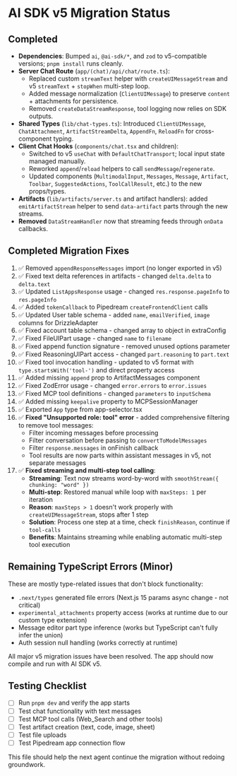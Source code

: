 # AI SDK v5 Migration Status

## Completed
- **Dependencies**: Bumped `ai`, `@ai-sdk/*`, and `zod` to v5-compatible versions; `pnpm install` runs cleanly.
- **Server Chat Route** (`app/(chat)/api/chat/route.ts`):
  - Replaced custom `streamText` helper with `createUIMessageStream` and v5 `streamText` + `stopWhen` multi-step loop.
  - Added message normalization (`ClientUIMessage`) to preserve `content` + attachments for persistence.
  - Removed `createDataStreamResponse`, tool logging now relies on SDK outputs.
- **Shared Types** (`lib/chat-types.ts`): Introduced `ClientUIMessage`, `ChatAttachment`, `ArtifactStreamDelta`, `AppendFn`, `ReloadFn` for cross-component typing.
- **Client Chat Hooks** (`components/chat.tsx` and children):
  - Switched to v5 `useChat` with `DefaultChatTransport`; local input state managed manually.
  - Reworked `append`/`reload` helpers to call `sendMessage`/`regenerate`.
  - Updated components (`MultimodalInput`, `Messages`, `Message`, `Artifact`, `Toolbar`, `SuggestedActions`, `ToolCallResult`, etc.) to the new props/types.
- **Artifacts** (`lib/artifacts/server.ts` and artifact handlers): added `emitArtifactStream` helper to send `data-artifact` parts through the new streams.
- **Removed** `DataStreamHandler` now that streaming feeds through `onData` callbacks.

## Completed Migration Fixes
1. ✅ Removed `appendResponseMessages` import (no longer exported in v5)
2. ✅ Fixed text delta references in artifacts - changed `delta.delta` to `delta.text`
3. ✅ Updated `ListAppsResponse` usage - changed `res.response.pageInfo` to `res.pageInfo`
4. ✅ Added `tokenCallback` to Pipedream `createFrontendClient` calls
5. ✅ Updated User table schema - added `name`, `emailVerified`, `image` columns for DrizzleAdapter
6. ✅ Fixed account table schema - changed array to object in extraConfig
7. ✅ Fixed FileUIPart usage - changed `name` to `filename`
8. ✅ Fixed append function signature - removed unused options parameter
9. ✅ Fixed ReasoningUIPart access - changed `part.reasoning` to `part.text`
10. ✅ Fixed tool invocation handling - updated to v5 format with `type.startsWith('tool-')` and direct property access
11. ✅ Added missing `append` prop to ArtifactMessages component
12. ✅ Fixed ZodError usage - changed `error.errors` to `error.issues`
13. ✅ Fixed MCP tool definitions - changed `parameters` to `inputSchema`
14. ✅ Added missing `keepalive` property to MCPSessionManager
15. ✅ Exported `App` type from app-selector.tsx
16. ✅ **Fixed "Unsupported role: tool" error** - added comprehensive filtering to remove tool messages:
    - Filter incoming messages before processing
    - Filter conversation before passing to `convertToModelMessages`
    - Filter `response.messages` in onFinish callback
    - Tool results are now parts within assistant messages in v5, not separate messages
17. ✅ **Fixed streaming and multi-step tool calling**:
    - **Streaming**: Text now streams word-by-word with `smoothStream({ chunking: "word" })`
    - **Multi-step**: Restored manual while loop with `maxSteps: 1` per iteration
    - **Reason**: `maxSteps > 1` doesn't work properly with `createUIMessageStream`, stops after 1 step
    - **Solution**: Process one step at a time, check `finishReason`, continue if `tool-calls`
    - **Benefits**: Maintains streaming while enabling automatic multi-step tool execution

## Remaining TypeScript Errors (Minor)
These are mostly type-related issues that don't block functionality:
- `.next/types` generated file errors (Next.js 15 params async change - not critical)
- `experimental_attachments` property access (works at runtime due to our custom type extension)
- Message editor part type inference (works but TypeScript can't fully infer the union)
- Auth session null handling (works correctly at runtime)

All major v5 migration issues have been resolved. The app should now compile and run with AI SDK v5.

## Testing Checklist
- [ ] Run `pnpm dev` and verify the app starts
- [ ] Test chat functionality with text messages
- [ ] Test MCP tool calls (Web_Search and other tools)
- [ ] Test artifact creation (text, code, image, sheet)
- [ ] Test file uploads
- [ ] Test Pipedream app connection flow

This file should help the next agent continue the migration without redoing groundwork.
